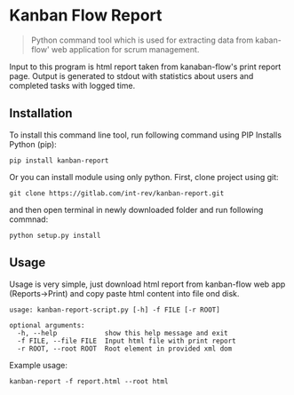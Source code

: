 # Kanban Flow Report
>Python command tool which is used for extracting data from kaban-flow' web application for scrum management.

Input to this program is html report taken from kanaban-flow's print report page.
Output is generated to stdout with statistics about users and completed tasks with logged time.

## Installation
To install this command line tool, run following command using PIP Installs Python (pip):

`pip install kanban-report`

Or you can install module using only python. First, clone project using git:

`git clone https://gitlab.com/int-rev/kanban-report.git`

and then open terminal in newly downloaded folder and run following commnad:

`python setup.py install`

## Usage
Usage is very simple, just download html report from kanban-flow web app (Reports->Print) and copy paste html content into file ond disk.

```
usage: kanban-report-script.py [-h] -f FILE [-r ROOT]

optional arguments:
  -h, --help            show this help message and exit
  -f FILE, --file FILE  Input html file with print report
  -r ROOT, --root ROOT  Root element in provided xml dom
```

Example usage:

`kanban-report -f report.html --root html`